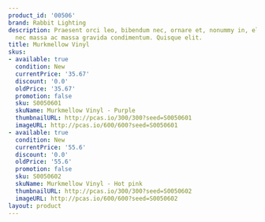 ```yaml
---
product_id: '00506'
brand: Rabbit Lighting
description: Praesent orci leo, bibendum nec, ornare et, nonummy in, elit. Curabitur
  nec massa ac massa gravida condimentum. Quisque elit.
title: Murkmellow Vinyl
skus:
- available: true
  condition: New
  currentPrice: '35.67'
  discount: '0.0'
  oldPrice: '35.67'
  promotion: false
  sku: S0050601
  skuName: Murkmellow Vinyl - Purple
  thumbnailURL: http://pcas.io/300/300?seed=S0050601
  imageURL: http://pcas.io/600/600?seed=S0050601
- available: true
  condition: New
  currentPrice: '55.6'
  discount: '0.0'
  oldPrice: '55.6'
  promotion: false
  sku: S0050602
  skuName: Murkmellow Vinyl - Hot pink
  thumbnailURL: http://pcas.io/300/300?seed=S0050602
  imageURL: http://pcas.io/600/600?seed=S0050602
layout: product
---
```

